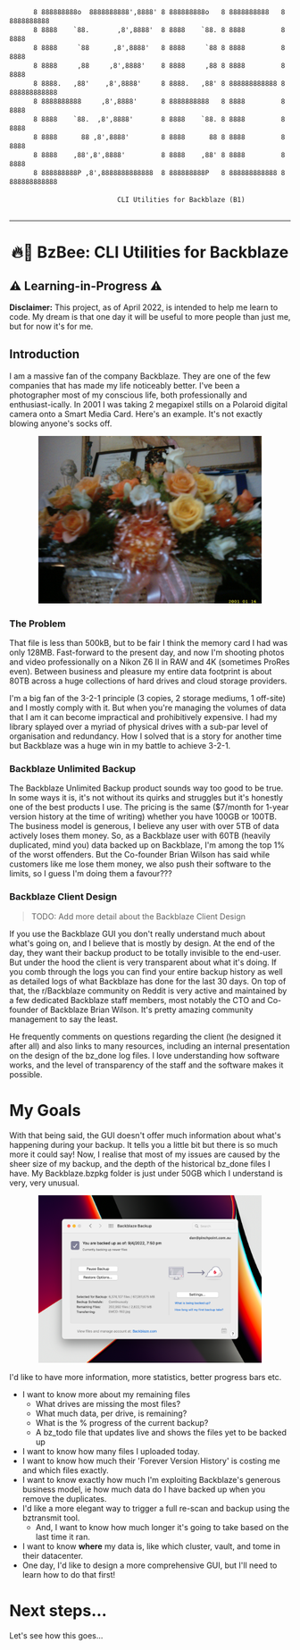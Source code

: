 <pre><code>
      8 888888888o  8888888888',8888' 8 888888888o   8 8888888888   8 8888888888
      8 8888    `88.       ,8',8888'  8 8888    `88. 8 8888         8 8888
      8 8888     `88      ,8',8888'   8 8888     `88 8 8888         8 8888
      8 8888     ,88     ,8',8888'    8 8888     ,88 8 8888         8 8888
      8 8888.   ,88'    ,8',8888'     8 8888.   ,88' 8 888888888888 8 888888888888
      8 8888888888     ,8',8888'      8 8888888888   8 8888         8 8888
      8 8888    `88.  ,8',8888'       8 8888    `88. 8 8888         8 8888
      8 8888      88 ,8',8888'        8 8888      88 8 8888         8 8888
      8 8888    ,88',8',8888'         8 8888    ,88' 8 8888         8 8888
      8 888888888P ,8',8888888888888  8 888888888P   8 888888888888 8 888888888888

                           CLI Utilities for Backblaze (B1)

</code></pre>
___
<div style="text-align: center;"> <h1>🔥🐝 BzBee: CLI Utilities for Backblaze </h1></div>

## ⚠️ Learning-in-Progress️ ⚠️

**Disclaimer:** This project, as of April 2022, is intended to help me learn to code. My dream is that one day it will
be useful to more people than just me, but for now it's for me.

## Introduction

I am a massive fan of the company Backblaze. They are one of the few companies that has made my life noticeably better.
I've been a photographer most of my conscious life, both professionally and enthusiast-ically. In 2001 I was taking 2
megapixel stills on a Polaroid digital camera onto a Smart Media Card. Here's an example. It's not exactly blowing
anyone's socks off.

<div style="text-align: center;">
    <img height="300" alt="Grainy picture of flowers taken on a Polaroid digital camera." style="margin-left: auto; margin-right: auto" src="img/20010116-094340-4019.JPG" width="400"/>
</div>

### The Problem

That file is less than 500kB, but to be fair I think the memory card I had was only 128MB. Fast-forward to the present
day, and now I'm shooting photos and video professionally on a Nikon Z6 II in RAW and 4K (sometimes ProRes even).
Between business and pleasure my entire data footprint is about 80TB across a huge collections of hard drives and cloud
storage providers.

I'm a big fan of the 3-2-1 principle (3 copies, 2 storage mediums, 1 off-site) and I mostly comply with it. But when
you're managing the volumes of data that I am it can become impractical and prohibitively expensive. I had my library
splayed over a myriad of physical drives with a sub-par level of organisation and redundancy. How I solved that is a
story for another time but Backblaze was a huge win in my battle to achieve 3-2-1.

### Backblaze Unlimited Backup

The Backblaze Unlimited Backup product sounds way too good to be true. In some ways it is, it's not without its quirks
and struggles but it's honestly one of the best products I use. The pricing is the same
($7/month for 1-year version history at the time of writing) whether you have 100GB or 100TB. The business model is
generous, I believe any user with over 5TB of data actively loses them money. So, as a Backblaze user with 60TB (heavily
duplicated, mind you) data backed up on Backblaze, I'm among the top 1% of the worst offenders. But the Co-founder Brian
Wilson has said while customers like me lose them money, we also push their software to the limits, so I guess I'm doing
them a favour???

### Backblaze Client Design

> TODO: Add more detail about the Backblaze Client Design

[//]: # (TODO: Add more detail RE: Backblaze client design)

If you use the Backblaze GUI you don't really understand much about what's going on, and I believe that is mostly by
design. At the end of the day, they want their backup product to be totally invisible to the end-user. But under the
hood the client is very transparent about what it's doing. If you comb through the logs you can find your entire backup
history as well as detailed logs of what Backblaze has done for the last 30 days. On top of that, the r/Backblaze
community on Reddit is very active and maintained by a few dedicated Backblaze staff members, most notably the CTO and
Co-founder of Backblaze Brian Wilson. It's pretty amazing community management to say the least.

He frequently comments on questions regarding the client (he designed it after all) and also links to many resources,
including an internal presentation on the design of the bz_done log files. I love understanding how software works, and
the level of transparency of the staff and the software makes it possible.

# My Goals

With that being said, the GUI doesn't offer much information about what's happening during your backup. It tells you a
little bit but there is so much more it could say! Now, I realise that most of my issues are caused by the sheer size of
my backup, and the depth of the historical bz_done files I have. My Backblaze.bzpkg folder is just under 50GB which I
understand is very, very unusual.
<div style="text-align: center;"><img alt="Screenshot of Backblaze GUI" height="300" src="img/CleanShot 2022-04-10 at 11.08.14@2x.png" width="400"/></div>

I'd like to have more information, more statistics, better progress bars etc.

- I want to know more about my remaining files
    - What drives are missing the most files?
    - What much data, per drive, is remaining?
    - What is the % progress of the current backup?
    - A bz_todo file that updates live and shows the files yet to be backed up
- I want to know how many files I uploaded today.
- I want to know how much their 'Forever Version History' is costing me and which files exactly.
- I want to know exactly how much I'm exploiting Backblaze's generous business model, ie how much data do I have backed
  up when you remove the duplicates.
- I'd like a more elegant way to trigger a full re-scan and backup using the bztransmit tool.
    - And, I want to know how much longer it's going to take based on the last time it ran.
- I want to know **where** my data is, like which cluster, vault, and tome in their datacenter.
- One day, I'd like to design a more comprehensive GUI, but I'll need to learn how to do that first!

# Next steps...

[//]: # (TODO: Look into Perl TUI Libraries: Tickit & Curses::UI)

Let's see how this goes...